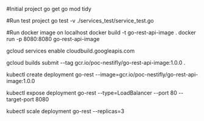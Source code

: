 #Initial project
go get
go mod tidy


#Run test project
go test -v ./services_test/service_test.go


#Run docker image on localhost
docker build -t go-rest-api-image .
docker run -p 8080:8080 go-rest-api-image

gcloud services enable cloudbuild.googleapis.com

gcloud builds submit --tag gcr.io/poc-nestifly/go-rest-api-image:1.0.0 .

kubectl create deployment go-rest --image=gcr.io/poc-nestifly/go-rest-api-image:1.0.0

kubectl expose deployment go-rest --type=LoadBalancer --port 80 --target-port 8080

kubectl scale deployment go-rest --replicas=3